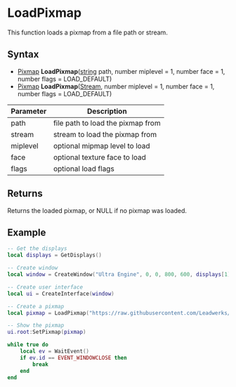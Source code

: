 # LoadPixmap

This function loads a pixmap from a file path or stream.

## Syntax

- [Pixmap](Pixmap.md) **LoadPixmap**([string](https://www.lua.org/manual/5.4/manual.html#6.4) path, number miplevel = 1, number face = 1, number flags = LOAD_DEFAULT)
- [Pixmap](Pixmap.md) **LoadPixmap**([Stream](Stream.md), number miplevel = 1, number face = 1, number flags = LOAD_DEFAULT)

| Parameter | Description |
|---|---|
| path | file path to load the pixmap from |
| stream | stream to load the pixmap from |
| miplevel | optional mipmap level to load |
| face | optional texture face to load |
| flags | optional load flags |

## Returns

Returns the loaded pixmap, or NULL if no pixmap was loaded.

## Example

```lua
-- Get the displays
local displays = GetDisplays()

-- Create window
local window = CreateWindow("Ultra Engine", 0, 0, 800, 600, displays[1])

-- Create user interface
local ui = CreateInterface(window)

-- Create a pixmap
local pixmap = LoadPixmap("https://raw.githubusercontent.com/Leadwerks/Documentation/master/Assets/Materials/Ground/dirt01.dds")

-- Show the pixmap
ui.root:SetPixmap(pixmap)

while true do
    local ev = WaitEvent()
    if ev.id == EVENT_WINDOWCLOSE then
        break
    end
end
```
